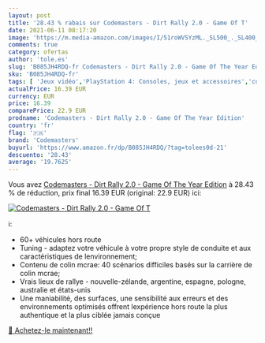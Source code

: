 ```yaml
---
layout: post
title: '28.43 % rabais sur Codemasters - Dirt Rally 2.0 - Game Of T'
date: 2021-06-11 08:17:20
image: 'https://m.media-amazon.com/images/I/51roWVSYzML._SL500_._SL400_.jpg'
comments: true
category: ofertas
author: 'tole.es'
slug: 'B085JH4RDQ-fr Codemasters - Dirt Rally 2.0 - Game Of The Year Edition'
sku: 'B085JH4RDQ-fr'
tags: [ 'Jeux vidéo','PlayStation 4: Consoles, jeux et accessoires','codemasters', ]
actualPrice: 16.39 EUR
currency: EUR
price: 16.39
comparePrice: 22.9 EUR
prodname: 'Codemasters - Dirt Rally 2.0 - Game Of The Year Edition'
country: 'fr'
flag: '🇫🇷'
brand: 'Codemasters'
buyurl: 'https://www.amazon.fr/dp/B085JH4RDQ/?tag=tolees0d-21'
descuento: '28.43'
average: '19.7625'
---
```


Vous avez [Codemasters - Dirt Rally 2.0 - Game Of The Year Edition](https://www.amazon.fr/dp/B085JH4RDQ/?tag=tolees0d-21)  à  28.43 % de réduction, prix final  16.39 EUR (original: 22.9 EUR) ici:

[![Codemasters - Dirt Rally 2.0 - Game Of T](https://m.media-amazon.com/images/I/51roWVSYzML._SL500_._SL400_.jpg)](https://www.amazon.fr/dp/B085JH4RDQ/?tag=tolees0d-21)

ℹ️:

- 60+ véhicules hors route
- Tuning - adaptez votre véhicule à votre propre style de conduite et aux caractéristiques de lenvironnement;
- Contenu de colin mcrae: 40 scénarios difficiles basés sur la carrière de colin mcrae;
- Vrais lieux de rallye - nouvelle-zélande, argentine, espagne, pologne, australie et états-unis
- Une maniabilité, des surfaces, une sensibilité aux erreurs et des environnements optimisés offrent lexpérience hors route la plus authentique et la plus ciblée jamais conçue

[🛒 Achetez-le maintenant!!](https://www.amazon.fr/dp/B085JH4RDQ/?tag=tolees0d-21)
